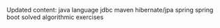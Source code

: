 Updated content:
java language
jdbc
maven
hibernate/jpa
spring
spring boot
solved algorithmic exercises
